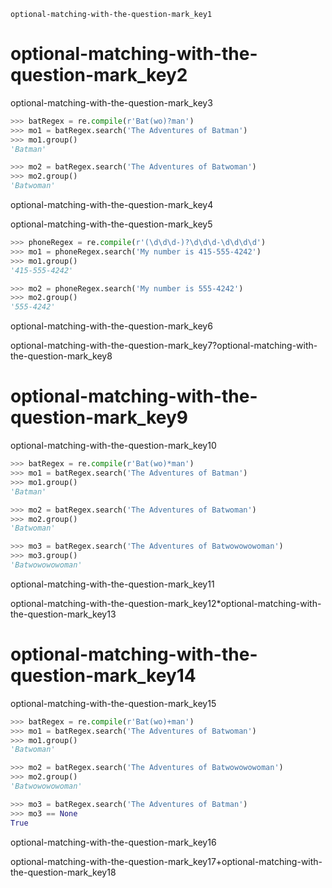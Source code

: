 ```ngMeta
optional-matching-with-the-question-mark_key1
```
# optional-matching-with-the-question-mark_key2
optional-matching-with-the-question-mark_key3

```python
>>> batRegex = re.compile(r'Bat(wo)?man')
>>> mo1 = batRegex.search('The Adventures of Batman')
>>> mo1.group()
'Batman'

>>> mo2 = batRegex.search('The Adventures of Batwoman')
>>> mo2.group()
'Batwoman'
```
optional-matching-with-the-question-mark_key4

optional-matching-with-the-question-mark_key5

```python
>>> phoneRegex = re.compile(r'(\d\d\d-)?\d\d\d-\d\d\d\d')
>>> mo1 = phoneRegex.search('My number is 415-555-4242')
>>> mo1.group()
'415-555-4242'

>>> mo2 = phoneRegex.search('My number is 555-4242')
>>> mo2.group()
'555-4242'
```
optional-matching-with-the-question-mark_key6

optional-matching-with-the-question-mark_key7\?optional-matching-with-the-question-mark_key8

# optional-matching-with-the-question-mark_key9
optional-matching-with-the-question-mark_key10

```python
>>> batRegex = re.compile(r'Bat(wo)*man')
>>> mo1 = batRegex.search('The Adventures of Batman')
>>> mo1.group()
'Batman'

>>> mo2 = batRegex.search('The Adventures of Batwoman')
>>> mo2.group()
'Batwoman'

>>> mo3 = batRegex.search('The Adventures of Batwowowowoman')
>>> mo3.group()
'Batwowowowoman'
```
optional-matching-with-the-question-mark_key11

optional-matching-with-the-question-mark_key12\*optional-matching-with-the-question-mark_key13

# optional-matching-with-the-question-mark_key14
optional-matching-with-the-question-mark_key15

```python
>>> batRegex = re.compile(r'Bat(wo)+man')
>>> mo1 = batRegex.search('The Adventures of Batwoman')
>>> mo1.group()
'Batwoman'

>>> mo2 = batRegex.search('The Adventures of Batwowowowoman')
>>> mo2.group()
'Batwowowowoman'

>>> mo3 = batRegex.search('The Adventures of Batman')
>>> mo3 == None
True
```
optional-matching-with-the-question-mark_key16

optional-matching-with-the-question-mark_key17\+optional-matching-with-the-question-mark_key18

